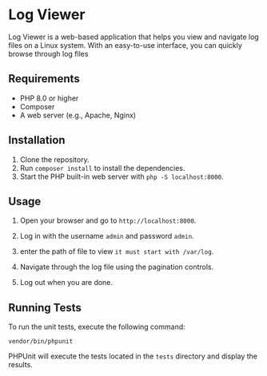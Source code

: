 # Log Viewer

Log Viewer is a web-based application that helps you view and navigate log files on a Linux system. With an easy-to-use interface, you can quickly browse through log files

## Requirements

- PHP 8.0 or higher
- Composer
- A web server (e.g., Apache, Nginx)

## Installation

1. Clone the repository.
2. Run `composer install` to install the dependencies.
3. Start the PHP built-in web server with `php -S localhost:8000`.

## Usage

1. Open your browser and go to `http://localhost:8000`.

2. Log in with the username `admin` and password `admin`.

2. enter the path of file to view `it must start with /var/log`.

3. Navigate through the log file using the pagination controls. 

4. Log out when you are done.

## Running Tests

To run the unit tests, execute the following command:

`vendor/bin/phpunit` 

PHPUnit will execute the tests located in the `tests` directory and display the results.
